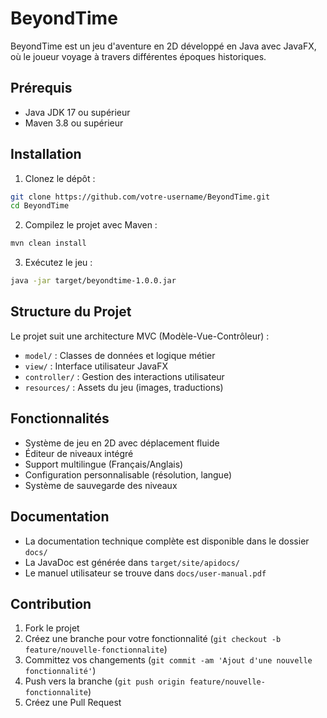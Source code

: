 # BeyondTime

BeyondTime est un jeu d'aventure en 2D développé en Java avec JavaFX, où le joueur voyage à travers différentes époques historiques.

## Prérequis

- Java JDK 17 ou supérieur
- Maven 3.8 ou supérieur

## Installation

1. Clonez le dépôt :
```bash
git clone https://github.com/votre-username/BeyondTime.git
cd BeyondTime
```

2. Compilez le projet avec Maven :
```bash
mvn clean install
```

3. Exécutez le jeu :
```bash
java -jar target/beyondtime-1.0.0.jar
```

## Structure du Projet

Le projet suit une architecture MVC (Modèle-Vue-Contrôleur) :

- `model/` : Classes de données et logique métier
- `view/` : Interface utilisateur JavaFX
- `controller/` : Gestion des interactions utilisateur
- `resources/` : Assets du jeu (images, traductions)

## Fonctionnalités

- Système de jeu en 2D avec déplacement fluide
- Éditeur de niveaux intégré
- Support multilingue (Français/Anglais)
- Configuration personnalisable (résolution, langue)
- Système de sauvegarde des niveaux

## Documentation

- La documentation technique complète est disponible dans le dossier `docs/`
- La JavaDoc est générée dans `target/site/apidocs/`
- Le manuel utilisateur se trouve dans `docs/user-manual.pdf`

## Contribution

1. Fork le projet
2. Créez une branche pour votre fonctionnalité (`git checkout -b feature/nouvelle-fonctionnalite`)
3. Committez vos changements (`git commit -am 'Ajout d'une nouvelle fonctionnalité'`)
4. Push vers la branche (`git push origin feature/nouvelle-fonctionnalite`)
5. Créez une Pull Request

